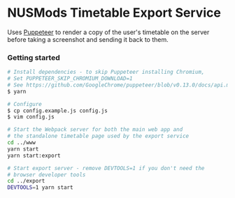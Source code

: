 # NUSMods Timetable Export Service

Uses [Puppeteer][puppeteer] to render a copy of the user's timetable on the server before taking a screenshot and sending it back to them. 

### Getting started 

```bash
# Install dependencies - to skip Puppeteer installing Chromium,
# Set PUPPETEER_SKIP_CHROMIUM_DOWNLOAD=1
# See https://github.com/GoogleChrome/puppeteer/blob/v0.13.0/docs/api.md#environment-variables
$ yarn 

# Configure 
$ cp config.example.js config.js  
$ vim config.js 

# Start the Webpack server for both the main web app and
# the standalone timetable page used by the export service  
cd ../www
yarn start 
yarn start:export

# Start export server - remove DEVTOOLS=1 if you don't need the 
# browser developer tools   
cd ../export 
DEVTOOLS=1 yarn start
```

[puppeteer]: https://github.com/GoogleChrome/puppeteer
